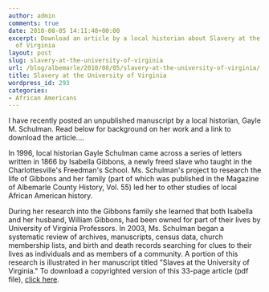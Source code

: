 ```yaml
---
author: admin
comments: true
date: 2010-08-05 14:11:48+00:00
excerpt: Download an article by a local historian about Slavery at the University
  of Virginia
layout: post
slug: slavery-at-the-university-of-virginia
url: /blog/albemarle/2010/08/05/slavery-at-the-university-of-virginia/
title: Slavery at the University of Virginia
wordpress_id: 293
categories:
- African Americans
---
```


I have recently posted an unpublished manuscript by a local historian, Gayle M. Schulman. Read below for background on her work and a link to download the article....

In 1996, local historian Gayle Schulman came across a series of letters written in 1866 by Isabella Gibbons, a newly freed slave who taught in the Charlottesville's Freedman's School. Ms. Schulman's project to research the life of Gibbons and her family (part of which was published in the Magazine of Albemarle County History, Vol. 55) led her to other studies of local African American history.

During her research into the Gibbons family she learned that both Isabella and her husband, William Gibbons, had been owned for part of their lives by University of Virginia Professors. In 2003, Ms. Schulman began a systematic review of archives, manuscripts, census data, church membership lists, and birth and death records searching for clues to their lives as individuals and as members of a community. A portion of this research is illustrated in her manuscript titled "Slaves at the University of Virginia." To download a copyrighted version of this 33-page article (pdf file), [click here](/albemarle/Slavery_at_UVA.shtml).
